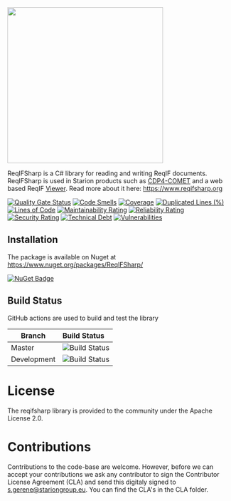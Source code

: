 <img src="https://raw.githubusercontent.com/STARIONGROUP/reqifsharp/master/reqifsharp-logo.png" width="350">

ReqIFSharp is a C# library for reading and writing ReqIF documents. ReqIFSharp is used in Starion products such as [CDP4-COMET](https://www.stariongroup.eu/services-solutions/system-engineering/concurrent-design/cdp4-comet/) and a web based ReqIF [Viewer](https://viewer.reqifsharp.org). Read more about it here: https://www.reqifsharp.org

[![Quality Gate Status](https://sonarcloud.io/api/project_badges/measure?project=STARIONGROUP_reqifsharp&metric=alert_status)](https://sonarcloud.io/summary/new_code?id=STARIONGROUP_reqifsharp)
[![Code Smells](https://sonarcloud.io/api/project_badges/measure?project=STARIONGROUP_reqifsharp&metric=code_smells)](https://sonarcloud.io/summary/new_code?id=STARIONGROUP_reqifsharp)
[![Coverage](https://sonarcloud.io/api/project_badges/measure?project=STARIONGROUP_reqifsharp&metric=coverage)](https://sonarcloud.io/summary/new_code?id=STARIONGROUP_reqifsharp)
[![Duplicated Lines (%)](https://sonarcloud.io/api/project_badges/measure?project=STARIONGROUP_reqifsharp&metric=duplicated_lines_density)](https://sonarcloud.io/summary/new_code?id=STARIONGROUP_reqifsharp)
[![Lines of Code](https://sonarcloud.io/api/project_badges/measure?project=STARIONGROUP_reqifsharp&metric=ncloc)](https://sonarcloud.io/summary/new_code?id=STARIONGROUP_reqifsharp)
[![Maintainability Rating](https://sonarcloud.io/api/project_badges/measure?project=STARIONGROUP_reqifsharp&metric=sqale_rating)](https://sonarcloud.io/summary/new_code?id=STARIONGROUP_reqifsharp)
[![Reliability Rating](https://sonarcloud.io/api/project_badges/measure?project=STARIONGROUP_reqifsharp&metric=reliability_rating)](https://sonarcloud.io/summary/new_code?id=STARIONGROUP_reqifsharp)
[![Security Rating](https://sonarcloud.io/api/project_badges/measure?project=STARIONGROUP_reqifsharp&metric=security_rating)](https://sonarcloud.io/summary/new_code?id=STARIONGROUP_reqifsharp)
[![Technical Debt](https://sonarcloud.io/api/project_badges/measure?project=STARIONGROUP_reqifsharp&metric=sqale_index)](https://sonarcloud.io/summary/new_code?id=STARIONGROUP_reqifsharp)
[![Vulnerabilities](https://sonarcloud.io/api/project_badges/measure?project=STARIONGROUP_reqifsharp&metric=vulnerabilities)](https://sonarcloud.io/summary/new_code?id=STARIONGROUP_reqifsharp)

## Installation

The package is available on Nuget at https://www.nuget.org/packages/ReqIFSharp/

[![NuGet Badge](https://buildstats.info/nuget/ReqIFSharp)](https://buildstats.info/nuget/ReqIFSharp)

## Build Status

GitHub actions are used to build and test the library

Branch | Build Status
------- | :------------
Master | ![Build Status](https://github.com/STARIONGROUP/reqifsharp/actions/workflows/CodeQuality.yml/badge.svg?branch=master)
Development | ![Build Status](https://github.com/STARIONGROUP/reqifsharp/actions/workflows/CodeQuality.yml/badge.svg?branch=development)

# License

The reqifsharp library is provided to the community under the Apache License 2.0.

# Contributions

Contributions to the code-base are welcome. However, before we can accept your contributions we ask any contributor to sign the Contributor License Agreement (CLA) and send this digitaly signed to s.gerene@stariongroup.eu. You can find the CLA's in the CLA folder.